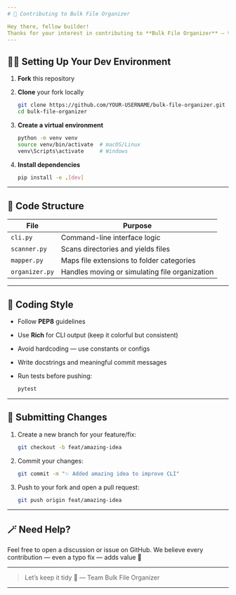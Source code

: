 ```yaml
---
# 🤝 Contributing to Bulk File Organizer

Hey there, fellow builder!
Thanks for your interest in contributing to **Bulk File Organizer** — the neat freak of the digital world 💫
---
```


## 🧑‍💻 Setting Up Your Dev Environment

1. **Fork** this repository
2. **Clone** your fork locally

   ```bash
   git clone https://github.com/YOUR-USERNAME/bulk-file-organizer.git
   cd bulk-file-organizer

   ```

3. **Create a virtual environment**

   ```bash
   python -m venv venv
   source venv/bin/activate  # macOS/Linux
   venv\Scripts\activate     # Windows
   ```

4. **Install dependencies**

   ```bash
   pip install -e .[dev]
   ```

---

## 🧩 Code Structure

| File           | Purpose                                        |
| -------------- | ---------------------------------------------- |
| `cli.py`       | Command-line interface logic                   |
| `scanner.py`   | Scans directories and yields files             |
| `mapper.py`    | Maps file extensions to folder categories      |
| `organizer.py` | Handles moving or simulating file organization |

---

## 🌈 Coding Style

- Follow **PEP8** guidelines
- Use **Rich** for CLI output (keep it colorful but consistent)
- Avoid hardcoding — use constants or configs
- Write docstrings and meaningful commit messages
- Run tests before pushing:

  ```bash
  pytest
  ```

---

## 🧪 Submitting Changes

1. Create a new branch for your feature/fix:

   ```bash
   git checkout -b feat/amazing-idea
   ```

2. Commit your changes:

   ```bash
   git commit -m "✨ Added amazing idea to improve CLI"
   ```

3. Push to your fork and open a pull request:

   ```bash
   git push origin feat/amazing-idea
   ```

---

## 🪄 Need Help?

Feel free to open a discussion or issue on GitHub.
We believe every contribution — even a typo fix — adds value 💪

---

> Let’s keep it tidy 🧹
> — Team Bulk File Organizer

---
